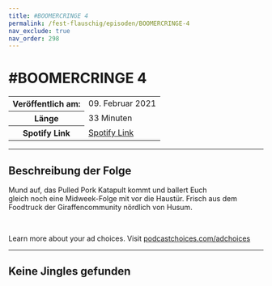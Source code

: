 ```yaml
---
title: #BOOMERCRINGE 4
permalink: /fest-flauschig/episoden/BOOMERCRINGE-4
nav_exclude: true
nav_order: 298
---
```


# #BOOMERCRINGE 4
<table class="resp-table dcf-table dcf-table-responsive dcf-table-bordered dcf-table-striped dcf-w-100%">
                    <tbody>
                        <tr>
                            <th scope="row">Veröffentlich am:</th>
                            <td data-label="Veröffentlich am:">09. Februar 2021</td>
                        </tr>
                        <tr>
                            <th scope="row">Länge </th>
                            <td data-label="Länge ">33 Minuten</td>
                        </tr><tr>
                                <th scope="row">Spotify Link</th>
                                <td data-label="Spotify Link"><a href="https://open.spotify.com/episode/6CvMtWlgbP5mC6TBPXkTOj">Spotify Link</a></td>
                            </tr></tbody>
                </table>

***

## Beschreibung der Folge

<div>
Mund auf, das Pulled Pork Katapult kommt und ballert Euch <br> gleich noch eine Midweek-Folge mit vor die Haustür. Frisch aus dem <br> Foodtruck der Giraffencommunity nördlich von Husum. <br> <p><br></p><p> </p><p>Learn more about your ad choices. Visit <a href="https://podcastchoices.com/adchoices">podcastchoices.com/adchoices</a></p>  
</div>

***

## Keine Jingles gefunden